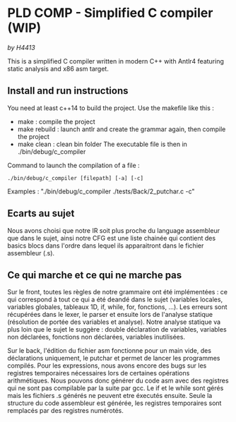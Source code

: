 # PLD COMP - Simplified C compiler (WIP)
*by H4413*  

This is a simplified C compiler written in modern C++ with Antlr4 featuring static analysis and x86 asm target.

## Install and run instructions
You need at least c++14 to build the project. Use the makefile like this : 
- make : compile the project
- make rebuild : launch antlr and create the grammar again, then compile the project
- make clean : clean bin folder
The executable file is then in ./bin/debug/c_compiler

Command to launch the compilation of a file : 
```
./bin/debug/c_compiler [filepath] [-a] [-c]
``` 
Examples : "./bin/debug/c_compiler ./tests/Back/2_putchar.c -c"

## Ecarts au sujet
  Nous avons choisi que notre IR soit plus proche du language assembleur que dans le sujet, ainsi notre CFG est une liste chainée qui contient des basics blocs dans l'ordre dans lequel ils apparaitront dans le fichier assembleur (.s). 

## Ce qui marche et ce qui ne marche pas
  Sur le front, toutes les règles de notre grammaire ont été implémentées : ce qui correspond à tout ce qui a été deandé dans le sujet (variables locales, variables globales, tableaux 1D, if, while, for, fonctions, ...). Les erreurs sont récupérées dans le lexer, le parser et ensuite lors de l'analyse statique (résolution de portée des variables et analyse). Notre analyse statique va plus loin que le sujet le suggère : double déclaration de variables, variables non déclarées, fonctions non déclarées, variables inutilisées. 
  
  Sur le back, l'édition du fichier asm fonctionne pour un main vide, des déclarations uniquement, le putchar et permet de lancer les programmes compilés. Pour les expressions, nous avons encore des bugs sur les registres temporaires nécessaires lors de certaines opérations arithmétiques. Nous pouvons donc générer du code asm avec des registres qui ne sont pas compilable par la suite par gcc. Le if et le while sont gérés mais les fichiers .s générés ne peuvent etre éxecutés ensuite. Seule la structure du code assembleur est générée, les registres temporaires sont remplacés par des registres numérotés. 
